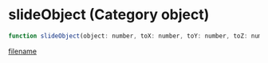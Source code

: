 # slideObject (Category object)

```js
function slideObject(object: number, toX: number, toY: number, toZ: number, speedX: number, speedY: number, speedZ: number, collision: boolean): boolean
```

[filename](slideObject_m.md ':include')